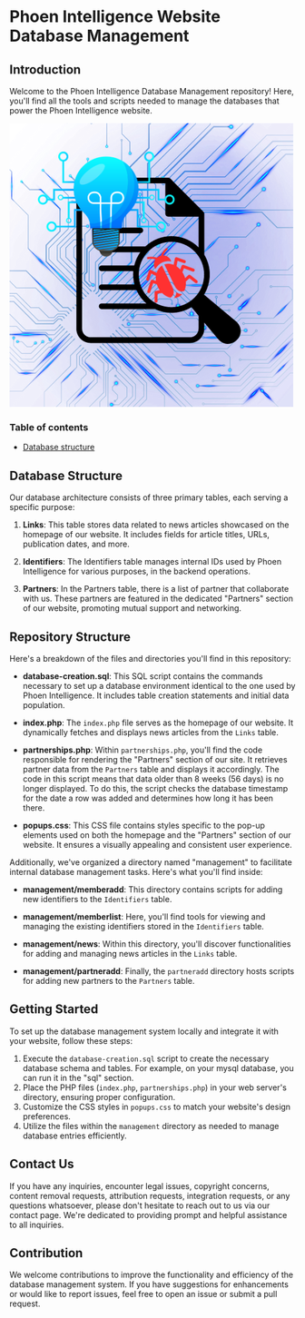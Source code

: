# Phoen Intelligence Website Database Management

## Introduction

Welcome to the Phoen Intelligence Database Management repository! Here, you'll find all the tools and scripts needed to manage the databases that power the Phoen Intelligence website.

![TermsLens logo](https://raw.githubusercontent.com/Malwprotector/termslens/main/img/ilu1.png)

### Table of contents

- [Database structure](https://github.com/phoenorg/blob/main/README.md#Database-Structure)

## Database Structure

Our database architecture consists of three primary tables, each serving a specific purpose:

1. **Links**: This table stores data related to news articles showcased on the homepage of our website. It includes fields for article titles, URLs, publication dates, and more.

2. **Identifiers**: The Identifiers table manages internal IDs used by Phoen Intelligence for various purposes, in the backend operations.

3. **Partners**: In the Partners table, there is a list of partner that collaborate with us. These partners are featured in the dedicated "Partners" section of our website, promoting mutual support and networking.

## Repository Structure

Here's a breakdown of the files and directories you'll find in this repository:

- **database-creation.sql**: This SQL script contains the commands necessary to set up a database environment identical to the one used by Phoen Intelligence. It includes table creation statements and initial data population.

- **index.php**: The `index.php` file serves as the homepage of our website. It dynamically fetches and displays news articles from the `Links` table.

- **partnerships.php**: Within `partnerships.php`, you'll find the code responsible for rendering the "Partners" section of our site. It retrieves partner data from the `Partners` table and displays it accordingly. The code in this script means that data older than 8 weeks (56 days) is no longer displayed. To do this, the script checks the database timestamp for the date a row was added and determines how long it has been there.

- **popups.css**: This CSS file contains styles specific to the pop-up elements used on both the homepage and the "Partners" section of our website. It ensures a visually appealing and consistent user experience.

Additionally, we've organized a directory named "management" to facilitate internal database management tasks. Here's what you'll find inside:

- **management/memberadd**: This directory contains scripts for adding new identifiers to the `Identifiers` table.

- **management/memberlist**: Here, you'll find tools for viewing and managing the existing identifiers stored in the `Identifiers` table.

- **management/news**: Within this directory, you'll discover functionalities for adding and managing news articles in the `Links` table.

- **management/partneradd**: Finally, the `partneradd` directory hosts scripts for adding new partners to the `Partners` table.

## Getting Started

To set up the database management system locally and integrate it with your website, follow these steps:

1. Execute the `database-creation.sql` script to create the necessary database schema and tables. For example, on your mysql database, you can run it in the "sql" section.
2. Place the PHP files (`index.php`, `partnerships.php`) in your web server's directory, ensuring proper configuration.
3. Customize the CSS styles in `popups.css` to match your website's design preferences.
4. Utilize the files within the `management` directory as needed to manage database entries efficiently.

## Contact Us

If you have any inquiries, encounter legal issues, copyright concerns, content removal requests, attribution requests, integration requests, or any questions whatsoever, please don't hesitate to reach out to us via our contact page. We're dedicated to providing prompt and helpful assistance to all inquiries.

## Contribution

We welcome contributions to improve the functionality and efficiency of the database management system. If you have suggestions for enhancements or would like to report issues, feel free to open an issue or submit a pull request.
